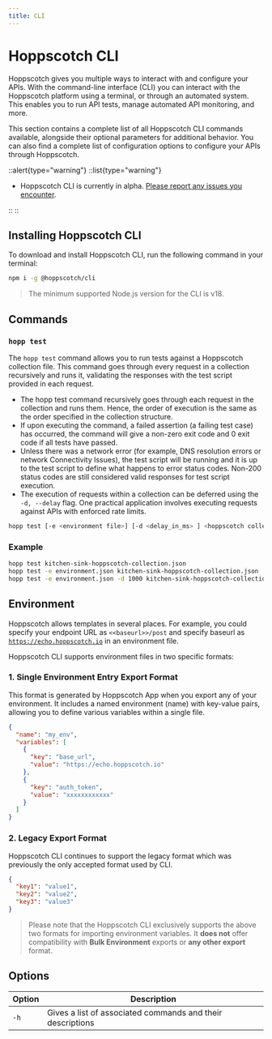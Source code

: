 ```yaml
---
title: CLI
---
```


# Hoppscotch CLI

Hoppscotch gives you multiple ways to interact with and configure your APIs. With the command-line interface (CLI) you can interact with the Hoppscotch platform using a terminal, or through an automated system. This enables you to run API tests, manage automated API monitoring, and more.

This section contains a complete list of all Hoppscotch CLI commands available, alongside their optional parameters for additional behavior. You can also find a complete list of configuration options to configure your APIs through Hoppscotch.

::alert{type="warning"}
::list{type="warning"}

- Hoppscotch CLI is currently in alpha. [Please report any issues you encounter](https://github.com/hoppscotch/hoppscotch/issues/new/choose).

::
::

## Installing Hoppscotch CLI

To download and install Hoppscotch CLI, run the following command in your terminal:

```bash
npm i -g @hoppscotch/cli
```

> The minimum supported Node.js version for the CLI is v18.

## Commands

### `hopp test`

The `hopp test` command allows you to run tests against a Hoppscotch collection file. This command goes through every request in a collection recursively and runs it, validating the responses with the test script provided in each request.

- The hopp test command recursively goes through each request in the collection and runs them. Hence, the order of execution is the same as the order specified in the collection structure.
- If upon executing the command, a failed assertion (a failing test case) has occurred, the command will give a non-zero exit code and 0 exit code if all tests have passed.
- Unless there was a network error (for example, DNS resolution errors or network Connectivity Issues), the test script will be running and it is up to the test script to define what happens to error status codes. Non-200 status codes are still considered valid responses for test script execution.
- The execution of requests within a collection can be deferred using the `-d, --delay` flag. One practical application involves executing requests against APIs with enforced rate limits.

```bash
hopp test [-e <environment file>] [-d <delay_in_ms> ] <hoppscotch collection file>
```

### Example

```bash
hopp test kitchen-sink-hoppscotch-collection.json
hopp test -e environment.json kitchen-sink-hoppscotch-collection.json
hopp test -e environment.json -d 1000 kitchen-sink-hoppscotch-collection.json
```

## Environment

Hoppscotch allows templates in several places. For example, you could specify your endpoint URL as `<<baseurl>>/post` and specify baseurl as [`https://echo.hoppscotch.io`](https://echo.hoppscotch.io) in an environment file.

Hoppscotch CLI supports environment files in two specific formats:

### 1. Single Environment Entry Export Format

This format is generated by Hoppscotch App when you export any of your environment. It includes a named environment (name) with key-value pairs, allowing you to define various variables within a single file.
  ```json
  {
    "name": "my_env",
    "variables": [
      {
        "key": "base_url",
        "value": "https://echo.hoppscotch.io"
      },
      {
        "key": "auth_token",
        "value": "xxxxxxxxxxxx"
      }
    ]
  }
```
### 2. Legacy Export Format

Hoppscotch CLI continues to support the legacy format which was previously the only accepted format used by CLI.
```json
{
  "key1": "value1",
  "key2": "value2",
  "key3": "value3"
}
```

> Please note that the Hoppscotch CLI exclusively supports the above two formats for importing environment variables. It **does not** offer compatibility with **Bulk Environment** exports or **any other export** format.

## Options

| Option | Description                                                |
| ------ | ---------------------------------------------------------- |
| `-h`   | Gives a list of associated commands and their descriptions |
